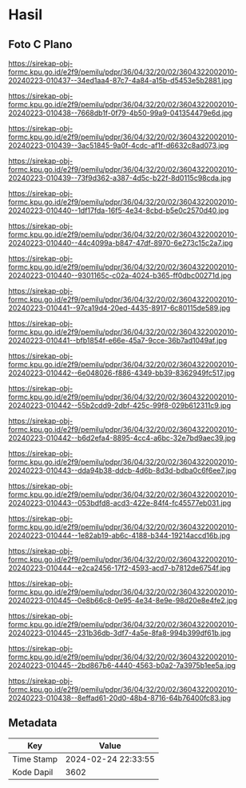 # Hasil

## Foto C Plano

https://sirekap-obj-formc.kpu.go.id/e2f9/pemilu/pdpr/36/04/32/20/02/3604322002010-20240223-010437--34ed1aa4-87c7-4a84-a15b-d5453e5b2881.jpg

https://sirekap-obj-formc.kpu.go.id/e2f9/pemilu/pdpr/36/04/32/20/02/3604322002010-20240223-010438--7668db1f-0f79-4b50-99a9-041354479e6d.jpg

https://sirekap-obj-formc.kpu.go.id/e2f9/pemilu/pdpr/36/04/32/20/02/3604322002010-20240223-010439--3ac51845-9a0f-4cdc-af1f-d6632c8ad073.jpg

https://sirekap-obj-formc.kpu.go.id/e2f9/pemilu/pdpr/36/04/32/20/02/3604322002010-20240223-010439--73f9d362-a387-4d5c-b22f-8d0115c98cda.jpg

https://sirekap-obj-formc.kpu.go.id/e2f9/pemilu/pdpr/36/04/32/20/02/3604322002010-20240223-010440--1df17fda-16f5-4e34-8cbd-b5e0c2570d40.jpg

https://sirekap-obj-formc.kpu.go.id/e2f9/pemilu/pdpr/36/04/32/20/02/3604322002010-20240223-010440--44c4099a-b847-47df-8970-6e273c15c2a7.jpg

https://sirekap-obj-formc.kpu.go.id/e2f9/pemilu/pdpr/36/04/32/20/02/3604322002010-20240223-010440--9301165c-c02a-4024-b365-ff0dbc00271d.jpg

https://sirekap-obj-formc.kpu.go.id/e2f9/pemilu/pdpr/36/04/32/20/02/3604322002010-20240223-010441--97ca19d4-20ed-4435-8917-6c80115de589.jpg

https://sirekap-obj-formc.kpu.go.id/e2f9/pemilu/pdpr/36/04/32/20/02/3604322002010-20240223-010441--bfb1854f-e66e-45a7-9cce-36b7ad1049af.jpg

https://sirekap-obj-formc.kpu.go.id/e2f9/pemilu/pdpr/36/04/32/20/02/3604322002010-20240223-010442--6e048026-f886-4349-bb39-8362949fc517.jpg

https://sirekap-obj-formc.kpu.go.id/e2f9/pemilu/pdpr/36/04/32/20/02/3604322002010-20240223-010442--55b2cdd9-2dbf-425c-99f8-029b612311c9.jpg

https://sirekap-obj-formc.kpu.go.id/e2f9/pemilu/pdpr/36/04/32/20/02/3604322002010-20240223-010442--b6d2efa4-8895-4cc4-a6bc-32e7bd9aec39.jpg

https://sirekap-obj-formc.kpu.go.id/e2f9/pemilu/pdpr/36/04/32/20/02/3604322002010-20240223-010443--dda94b38-ddcb-4d6b-8d3d-bdba0c6f6ee7.jpg

https://sirekap-obj-formc.kpu.go.id/e2f9/pemilu/pdpr/36/04/32/20/02/3604322002010-20240223-010443--053bdfd8-acd3-422e-84f4-fc45577eb031.jpg

https://sirekap-obj-formc.kpu.go.id/e2f9/pemilu/pdpr/36/04/32/20/02/3604322002010-20240223-010444--1e82ab19-ab6c-4188-b344-19214accd16b.jpg

https://sirekap-obj-formc.kpu.go.id/e2f9/pemilu/pdpr/36/04/32/20/02/3604322002010-20240223-010444--e2ca2456-17f2-4593-acd7-b7812de6754f.jpg

https://sirekap-obj-formc.kpu.go.id/e2f9/pemilu/pdpr/36/04/32/20/02/3604322002010-20240223-010445--0e8b66c8-0e95-4e34-8e9e-98d20e8e4fe2.jpg

https://sirekap-obj-formc.kpu.go.id/e2f9/pemilu/pdpr/36/04/32/20/02/3604322002010-20240223-010445--231b36db-3df7-4a5e-8fa8-994b399df61b.jpg

https://sirekap-obj-formc.kpu.go.id/e2f9/pemilu/pdpr/36/04/32/20/02/3604322002010-20240223-010445--2bd867b6-4440-4563-b0a2-7a3975b1ee5a.jpg

https://sirekap-obj-formc.kpu.go.id/e2f9/pemilu/pdpr/36/04/32/20/02/3604322002010-20240223-010438--8effad61-20d0-48b4-8716-64b76400fc83.jpg


## Metadata

| Key        | Value               |
| ---------- | ------------------- |
| Time Stamp | 2024-02-24 22:33:55 |
| Kode Dapil | 3602                |



